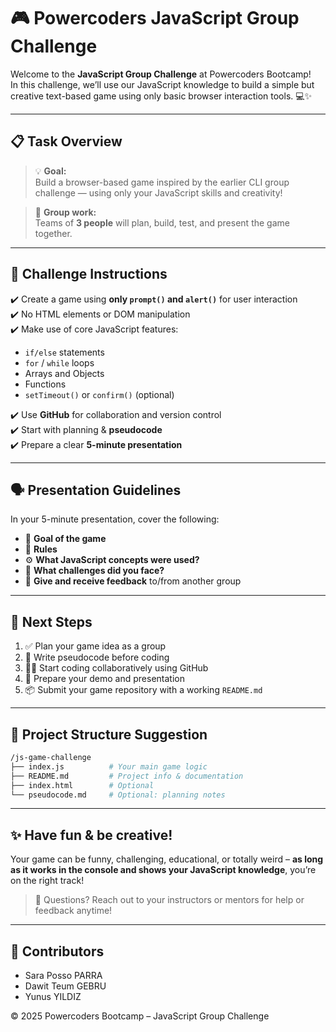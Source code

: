 # 🎮 Powercoders JavaScript Group Challenge

Welcome to the **JavaScript Group Challenge** at Powercoders Bootcamp!  
In this challenge, we’ll use our JavaScript knowledge to build a simple but creative text-based game using only basic browser interaction tools. 💻✨

---

## 📋 Task Overview

> 💡 **Goal:**  
Build a browser-based game inspired by the earlier CLI group challenge — using only your JavaScript skills and creativity!

> 🤝 **Group work:**  
Teams of **3 people** will plan, build, test, and present the game together.

---

## 📌 Challenge Instructions

✔️ Create a game using **only `prompt()` and `alert()`** for user interaction  
✔️ No HTML elements or DOM manipulation  
✔️ Make use of core JavaScript features:
- `if/else` statements  
- `for` / `while` loops  
- Arrays and Objects  
- Functions  
- `setTimeout()` or `confirm()` (optional)

✔️ Use **GitHub** for collaboration and version control  
✔️ Start with planning & **pseudocode**  
✔️ Prepare a clear **5-minute presentation**  

---

## 🗣️ Presentation Guidelines

In your 5-minute presentation, cover the following:

- 🎯 **Goal of the game**  
- 📏 **Rules**  
- ⚙️ **What JavaScript concepts were used?**  
- 🔧 **What challenges did you face?**  
- 💬 **Give and receive feedback** to/from another group

---

## 🚀 Next Steps

1. ✅ Plan your game idea as a group  
2. 🧠 Write pseudocode before coding  
3. 👨‍💻 Start coding collaboratively using GitHub  
4. 🎤 Prepare your demo and presentation  
5. 📦 Submit your game repository with a working `README.md`

---

## 📁 Project Structure Suggestion

```bash
/js-game-challenge
├── index.js          # Your main game logic
├── README.md         # Project info & documentation
├── index.html        # Optional
└── pseudocode.md     # Optional: planning notes


```
---

## ✨ Have fun & be creative!

Your game can be funny, challenging, educational, or totally weird – **as long as it works in the console and shows your JavaScript knowledge**, you’re on the right track!

> 💬 Questions? Reach out to your instructors or mentors for help or feedback anytime!

---

## 👥 Contributors

- Sara Posso PARRA
- Dawit Teum GEBRU
- Yunus YILDIZ

© 2025 Powercoders Bootcamp – JavaScript Group Challenge

